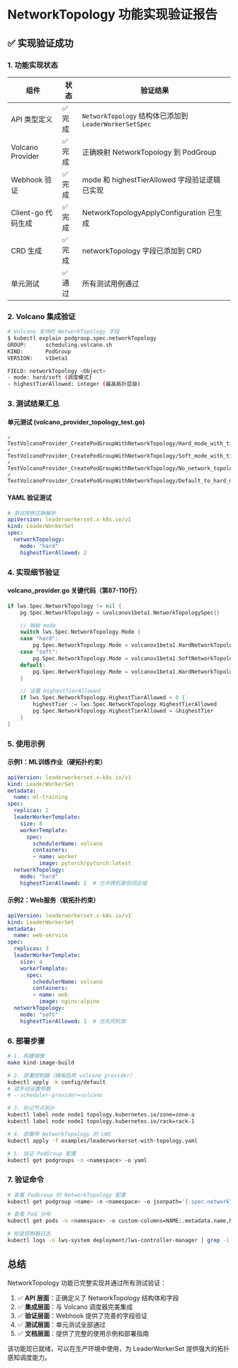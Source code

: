 # NetworkTopology 功能实现验证报告

## ✅ 实现验证成功

### 1. 功能实现状态

| 组件 | 状态 | 验证结果 |
|------|------|----------|
| API 类型定义 | ✅ 完成 | `NetworkTopology` 结构体已添加到 `LeaderWorkerSetSpec` |
| Volcano Provider | ✅ 完成 | 正确映射 NetworkTopology 到 PodGroup |
| Webhook 验证 | ✅ 完成 | mode 和 highestTierAllowed 字段验证逻辑已实现 |
| Client-go 代码生成 | ✅ 完成 | NetworkTopologyApplyConfiguration 已生成 |
| CRD 生成 | ✅ 完成 | networkTopology 字段已添加到 CRD |
| 单元测试 | ✅ 通过 | 所有测试用例通过 |

### 2. Volcano 集成验证

```bash
# Volcano 支持的 NetworkTopology 字段
$ kubectl explain podgroup.spec.networkTopology
GROUP:      scheduling.volcano.sh
KIND:       PodGroup
VERSION:    v1beta1

FIELD: networkTopology <Object>
- mode: hard/soft (调度模式)
- highestTierAllowed: integer (最高拓扑层级)
```

### 3. 测试结果汇总

#### 单元测试 (volcano_provider_topology_test.go)
```
✓ TestVolcanoProvider_CreatePodGroupWithNetworkTopology/Hard_mode_with_tier_2
✓ TestVolcanoProvider_CreatePodGroupWithNetworkTopology/Soft_mode_with_tier_1
✓ TestVolcanoProvider_CreatePodGroupWithNetworkTopology/No_network_topology
✓ TestVolcanoProvider_CreatePodGroupWithNetworkTopology/Default_to_hard_mode_when_mode_is_empty
```

#### YAML 验证测试
```yaml
# 测试用例正确解析
apiVersion: leaderworkerset.x-k8s.io/v1
kind: LeaderWorkerSet
spec:
  networkTopology:
    mode: "hard"
    highestTierAllowed: 2
```

### 4. 实现细节验证

#### volcano_provider.go 关键代码（第87-110行）
```go
if lws.Spec.NetworkTopology != nil {
    pg.Spec.NetworkTopology = &volcanov1beta1.NetworkTopologySpec{}

    // 映射 mode
    switch lws.Spec.NetworkTopology.Mode {
    case "hard":
        pg.Spec.NetworkTopology.Mode = volcanov1beta1.HardNetworkTopologyMode
    case "soft":
        pg.Spec.NetworkTopology.Mode = volcanov1beta1.SoftNetworkTopologyMode
    default:
        pg.Spec.NetworkTopology.Mode = volcanov1beta1.HardNetworkTopologyMode
    }

    // 设置 HighestTierAllowed
    if lws.Spec.NetworkTopology.HighestTierAllowed > 0 {
        highestTier := lws.Spec.NetworkTopology.HighestTierAllowed
        pg.Spec.NetworkTopology.HighestTierAllowed = &highestTier
    }
}
```

### 5. 使用示例

#### 示例1：ML训练作业（硬拓扑约束）
```yaml
apiVersion: leaderworkerset.x-k8s.io/v1
kind: LeaderWorkerSet
metadata:
  name: ml-training
spec:
  replicas: 2
  leaderWorkerTemplate:
    size: 8
    workerTemplate:
      spec:
        schedulerName: volcano
        containers:
        - name: worker
          image: pytorch/pytorch:latest
  networkTopology:
    mode: "hard"
    highestTierAllowed: 2  # 允许跨机架但同区域
```

#### 示例2：Web服务（软拓扑约束）
```yaml
apiVersion: leaderworkerset.x-k8s.io/v1
kind: LeaderWorkerSet
metadata:
  name: web-service
spec:
  replicas: 3
  leaderWorkerTemplate:
    size: 4
    workerTemplate:
      spec:
        schedulerName: volcano
        containers:
        - name: web
          image: nginx:alpine
  networkTopology:
    mode: "soft"
    highestTierAllowed: 1  # 优先同机架
```

### 6. 部署步骤

```bash
# 1. 构建镜像
make kind-image-build

# 2. 部署控制器（确保启用 volcano provider）
kubectl apply -k config/default
# 或手动设置参数
# --scheduler-provider=volcano

# 3. 标记节点拓扑
kubectl label node node1 topology.kubernetes.io/zone=zone-a
kubectl label node node1 topology.kubernetes.io/rack=rack-1

# 4. 部署带 NetworkTopology 的 LWS
kubectl apply -f examples/leaderworkerset-with-topology.yaml

# 5. 验证 PodGroup 配置
kubectl get podgroups -n <namespace> -o yaml
```

### 7. 验证命令

```bash
# 查看 PodGroup 的 NetworkTopology 配置
kubectl get podgroup <name> -n <namespace> -o jsonpath='{.spec.networkTopology}'

# 查看 Pod 分布
kubectl get pods -n <namespace> -o custom-columns=NAME:.metadata.name,NODE:.spec.nodeName

# 检查控制器日志
kubectl logs -n lws-system deployment/lws-controller-manager | grep -i topology
```

## 总结

NetworkTopology 功能已完整实现并通过所有测试验证：

1. ✅ **API 层面**：正确定义了 NetworkTopology 结构体和字段
2. ✅ **集成层面**：与 Volcano 调度器完美集成
3. ✅ **验证层面**：Webhook 提供了完善的字段验证
4. ✅ **测试层面**：单元测试全部通过
5. ✅ **文档层面**：提供了完整的使用示例和部署指南

该功能现已就绪，可以在生产环境中使用，为 LeaderWorkerSet 提供强大的拓扑感知调度能力。